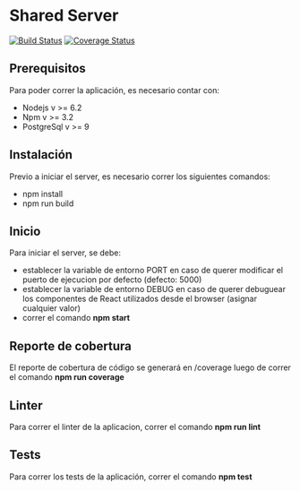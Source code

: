 # Shared Server
[![Build Status](https://travis-ci.org/zaragozamartin91/taller2SharedServer.svg?branch=master)](https://travis-ci.org/zaragozamartin91/taller2SharedServer)
<a href='https://coveralls.io/github/zaragozamartin91/taller2SharedServer?branch=master'><img src='https://coveralls.io/repos/github/zaragozamartin91/taller2SharedServer/badge.svg?branch=confTravis' alt='Coverage Status' /></a>

## Prerequisitos
Para poder correr la aplicación, es necesario contar con:
* Nodejs v >= 6.2
* Npm v >= 3.2
* PostgreSql v >= 9

## Instalación
Previo a iniciar el server, es necesario correr los siguientes comandos:
* npm install
* npm run build

## Inicio
Para iniciar el server, se debe:
* establecer la variable de entorno PORT en caso de querer modificar el puerto de ejecucion por defecto (defecto: 5000)
* establecer la variable de entorno DEBUG en caso de querer debuguear los componentes de React utilizados desde el browser (asignar cualquier valor)
* correr el comando **npm start**

## Reporte de cobertura
El reporte de cobertura de código se generará en /coverage luego de correr el comando **npm run coverage**

## Linter
Para correr el linter de la aplicacion, correr el comando **npm run lint**

## Tests
Para correr los tests de la aplicación, correr el comando **npm test**
